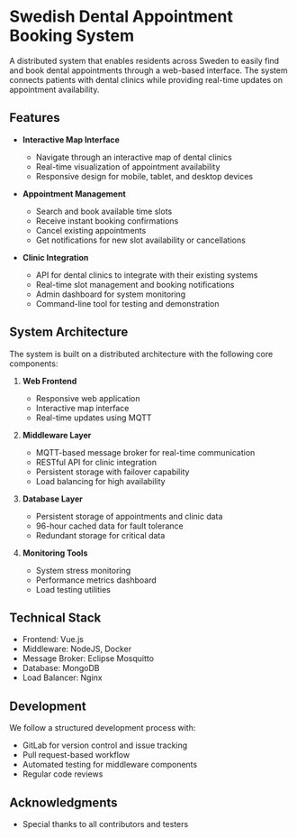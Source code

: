 # Swedish Dental Appointment Booking System

A distributed system that enables residents across Sweden to easily find and book dental appointments through a web-based interface. The system connects patients with dental clinics while providing real-time updates on appointment availability.

## Features

- **Interactive Map Interface**
  - Navigate through an interactive map of dental clinics
  - Real-time visualization of appointment availability
  - Responsive design for mobile, tablet, and desktop devices

- **Appointment Management**
  - Search and book available time slots
  - Receive instant booking confirmations
  - Cancel existing appointments
  - Get notifications for new slot availability or cancellations

- **Clinic Integration**
  - API for dental clinics to integrate with their existing systems
  - Real-time slot management and booking notifications
  - Admin dashboard for system monitoring
  - Command-line tool for testing and demonstration

## System Architecture

The system is built on a distributed architecture with the following core components:

1. **Web Frontend**
   - Responsive web application
   - Interactive map interface
   - Real-time updates using MQTT

2. **Middleware Layer**
   - MQTT-based message broker for real-time communication
   - RESTful API for clinic integration
   - Persistent storage with failover capability
   - Load balancing for high availability

3. **Database Layer**
   - Persistent storage of appointments and clinic data
   - 96-hour cached data for fault tolerance
   - Redundant storage for critical data

4. **Monitoring Tools**
   - System stress monitoring
   - Performance metrics dashboard
   - Load testing utilities

## Technical Stack

- Frontend: Vue.js
- Middleware: NodeJS, Docker
- Message Broker: Eclipse Mosquitto
- Database: MongoDB
- Load Balancer: Nginx

## Development

We follow a structured development process with:
- GitLab for version control and issue tracking
- Pull request-based workflow
- Automated testing for middleware components
- Regular code reviews

## Acknowledgments

- Special thanks to all contributors and testers